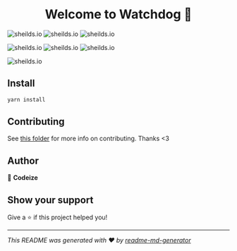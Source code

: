<h1 align="center">Welcome to Watchdog 👋</h1>

![sheilds.io](https://img.shields.io/github/languages/code-size/codeize/watchdog)
![sheilds.io](https://img.shields.io/github/stars/codeize/watchdog?style=social)
![sheilds.io](https://img.shields.io/discord/764480029936713748)

![sheilds.io](https://img.shields.io/david/codeize/watchdog)
![sheilds.io](https://img.shields.io/github/languages/top/codeize/watchdog)
![sheilds.io](https://img.shields.io/github/contributors/codeize/watchdog)

![sheilds.io](https://img.shields.io/github/last-commit/codeize/watchdog)

## Install

```sh
yarn install
```

## Contributing

See [this folder](https://github.com/Codeize/watchdog/tree/master/.github) for more info on contributing. Thanks <3

## Author

👤 **Codeize**

## Show your support

Give a ⭐️ if this project helped you!

***
_This README was generated with ❤️ by [readme-md-generator](https://github.com/kefranabg/readme-md-generator)_
